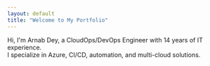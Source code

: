 ```yaml
---
layout: default
title: "Welcome to My Portfolio"
---
```

Hi, I'm Arnab Dey, a CloudOps/DevOps Engineer with 14 years of IT experience.  
I specialize in Azure, CI/CD, automation, and multi-cloud solutions.
